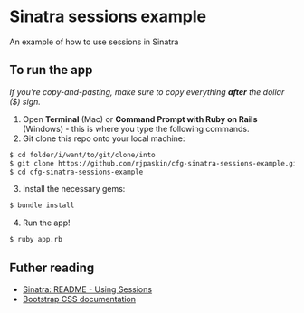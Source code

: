 # Sinatra sessions example

An example of how to use sessions in Sinatra

## To run the app

*If you're copy-and-pasting, make sure to copy everything __after__ the dollar ($) sign.*

1. Open **Terminal** (Mac) or **Command Prompt with Ruby on Rails** (Windows) - this is where you type the following commands.
2. Git clone this repo onto your local machine:

  ```bash
  $ cd folder/i/want/to/git/clone/into
  $ git clone https://github.com/rjpaskin/cfg-sinatra-sessions-example.git
  $ cd cfg-sinatra-sessions-example
  ```

3. Install the necessary gems:

  ```bash
  $ bundle install
  ```

4. Run the app!

  ```bash
  $ ruby app.rb
  ```

## Futher reading

* [Sinatra: README - Using Sessions](http://www.sinatrarb.com/intro.html#Using%20Sessions)
* [Bootstrap CSS documentation](http://getbootstrap.com)

